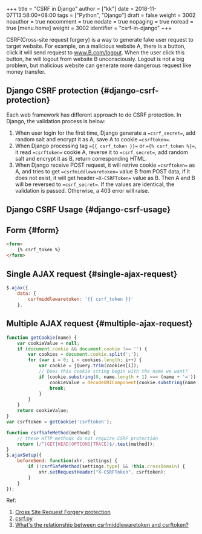 +++
title = "CSRF in Django"
author = ["kk"]
date = 2018-11-07T13:58:00+08:00
tags = ["Python", "Django"]
draft = false
weight = 3002
noauthor = true
nocomment = true
nodate = true
nopaging = true
noread = true
[menu.home]
  weight = 3002
  identifier = "csrf-in-django"
+++

CSRF(Cross-site request forgery) is a way to generate fake user request to target website. For example, on a malicious website A, there is a button, click it will send request to www.B.com/logout. When the user click this button, he will logout from website B unconsciously. Logout is not a big problem, but malicious website can generate more dangerous request like money transfer.


## Django CSRF protection {#django-csrf-protection}

Each web framework has different approach to do CSRF protection. In Django, the  validation process is below:

1.  When user login for the first time, Django generate a `=csrf_secret=`, add random salt and encrypt it as A, save A to cookie `=csrftoken=`.
2.  When Django processing tag `={{ csrf_token }}=` or `={% csrf_token %}=`, it read `=csrftoken=` cookie A, reverse it to `=csrf_secret=`, add random salt and encrypt it as B, return corresponding HTML.
3.  When Django receive POST request, it will retrive cookie `=csrftoken=` as A, and tries to get `=csrfmiddlewaretoken=` value B from POST data, if it does not exist, it will get header `=X-CSRFToken=` value as B. Then A and B will be reversed to `=csrf_secret=`. If the values are identical, the validation is passed. Otherwise, a 403 error will raise.


## Django CSRF Usage {#django-csrf-usage}


## Form {#form}

```html
<form>
    {% csrf_token %}
</form>
```


## Single AJAX request {#single-ajax-request}

```js
$.ajax({
    data: {
        csrfmiddlewaretoken: '{{ csrf_token }}'
    },
```


## Multiple AJAX request {#multiple-ajax-request}

```js
function getCookie(name) {
    var cookieValue = null;
    if (document.cookie && document.cookie !== '') {
        var cookies = document.cookie.split(';');
        for (var i = 0; i < cookies.length; i++) {
            var cookie = jQuery.trim(cookies[i]);
            // Does this cookie string begin with the name we want?
            if (cookie.substring(0, name.length + 1) === (name + '=')) {
                cookieValue = decodeURIComponent(cookie.substring(name.length + 1));
                break;
            }
        }
    }
    return cookieValue;
}
var csrftoken = getCookie('csrftoken');

function csrfSafeMethod(method) {
    // these HTTP methods do not require CSRF protection
    return (/^(GET|HEAD|OPTIONS|TRACE)$/.test(method));
}
$.ajaxSetup({
    beforeSend: function(xhr, settings) {
        if (!csrfSafeMethod(settings.type) && !this.crossDomain) {
            xhr.setRequestHeader("X-CSRFToken", csrftoken);
        }
    }
});
```

Ref:

1.  [Cross Site Request Forgery protection](https://docs.djangoproject.com/en/2.1/ref/csrf/)
2.  [csrf.py](https://github.com/django/django/blob/master/django/middleware/csrf.py)
3.  [What's the relationship between csrfmiddlewaretoken and csrftoken?](https://stackoverflow.com/questions/48002861/whats-the-relationship-between-csrfmiddlewaretoken-and-csrftoken)
